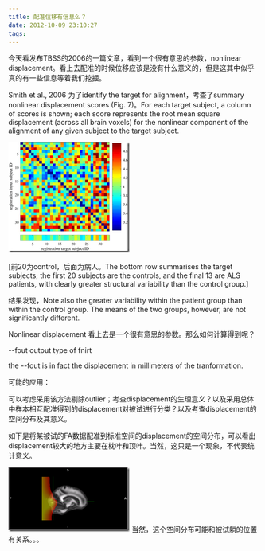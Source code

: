 ```yaml
---
title: 配准位移有信息么？
date: 2012-10-09 23:10:27
tags:
---
```

今天看发布TBSS的2006的一篇文章，看到一个很有意思的参数，nonlinear displacement。看上去配准的时候位移应该是没有什么意义的，但是这其中似乎真的有一些信息等着我们挖掘。

Smith et al., 2006 为了identify the target for alignment，考查了summary nonlinear displacement scores (Fig. 7)。For each target subject, a column of scores is shown; each score represents the root mean square displacement (across all brain voxels) for the nonlinear component of the alignment of any given subject to the target subject.

![displacement summary](/images/post_images/registration.png "displacement summary")


[前20为control，后面为病人。The bottom row summarises the target subjects; the first 20 subjects are the controls, and the final 13 are ALS patients, with clearly greater structural variability than the control group.]

结果发现，Note also the greater variability within the patient group than within the control group. The means of the two groups, however, are not significantly different.

Nonlinear displacement 看上去是一个很有意思的参数。那么如何计算得到呢？

--fout output type of fnirt

the --fout is in fact the displacement in millimeters of the tranformation.

可能的应用：

可以考虑采用该方法剔除outlier；考查displacement的生理意义？以及采用总体中样本相互配准得到的displacement对被试进行分类？以及考查displacement的空间分布及其意义。

如下是将某被试的FA数据配准到标准空间的displacement的空间分布，可以看出displacement较大的地方主要在枕叶和顶叶。当然，这只是一个现象，不代表统计意义。

![displacement map](/images/post_images/registration2.png "displacement map")
当然，这个空间分布可能和被试躺的位置有关系。。。
